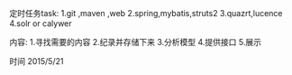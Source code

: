 定时任务task: 
1.git ,maven ,web
2.spring,mybatis,struts2
3.quazrt,lucence
4.solr or calywer

内容:
1.寻找需要的内容
2.纪录并存储下来
3.分析模型
4.提供接口
5.展示

时间 2015/5/21

